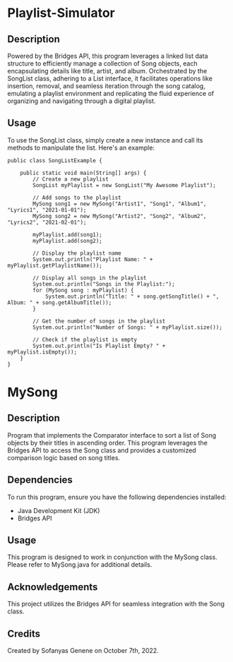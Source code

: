 # Playlist-Simulator
## Description
Powered by the Bridges API, this program leverages a linked list data structure to efficiently manage a collection of Song objects, each encapsulating details like title, artist, and album. Orchestrated by the SongList class, adhering to a List interface, it facilitates operations like insertion, removal, and seamless iteration through the song catalog, emulating a playlist environment and replicating the fluid experience of organizing and navigating through a digital playlist.

## Usage
To use the SongList class, simply create a new instance and call its methods to manipulate the list. Here's an example:
```
public class SongListExample {

    public static void main(String[] args) {
        // Create a new playlist
        SongList myPlaylist = new SongList("My Awesome Playlist");

        // Add songs to the playlist
        MySong song1 = new MySong("Artist1", "Song1", "Album1", "Lyrics1", "2021-01-01");
        MySong song2 = new MySong("Artist2", "Song2", "Album2", "Lyrics2", "2021-02-01");

        myPlaylist.add(song1);
        myPlaylist.add(song2);

        // Display the playlist name
        System.out.println("Playlist Name: " + myPlaylist.getPlaylistName());

        // Display all songs in the playlist
        System.out.println("Songs in the Playlist:");
        for (MySong song : myPlaylist) {
            System.out.println("Title: " + song.getSongTitle() + ", Album: " + song.getAlbumTitle());
        }

        // Get the number of songs in the playlist
        System.out.println("Number of Songs: " + myPlaylist.size());

        // Check if the playlist is empty
        System.out.println("Is Playlist Empty? " + myPlaylist.isEmpty());
    }
}
```

# MySong

## Description
Program that implements the Comparator interface to sort a list of Song objects by their titles in ascending order. This program leverages the Bridges API to access the Song class and provides a customized comparison logic based on song titles.

## Dependencies
To run this program, ensure you have the following dependencies installed:

- Java Development Kit (JDK)
- Bridges API

## Usage
This program is designed to work in conjunction with the MySong class. Please refer to MySong.java for additional details.

## Acknowledgements
This project utilizes the Bridges API for seamless integration with the Song class.

## Credits
Created by Sofanyas Genene on October 7th, 2022.
